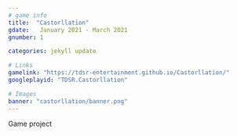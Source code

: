 ```yaml
---
# game info
title:  "Castorllation"
gdate:   January 2021 - March 2021
gnumber: 1

categories: jekyll update

# Links
gamelink: "https://tdsr-entertainment.github.io/Castorllation/"
googleplayid: "TDSR.Castorllation"

# Images
banner: "castorllation/banner.png"
---
```

Game project
